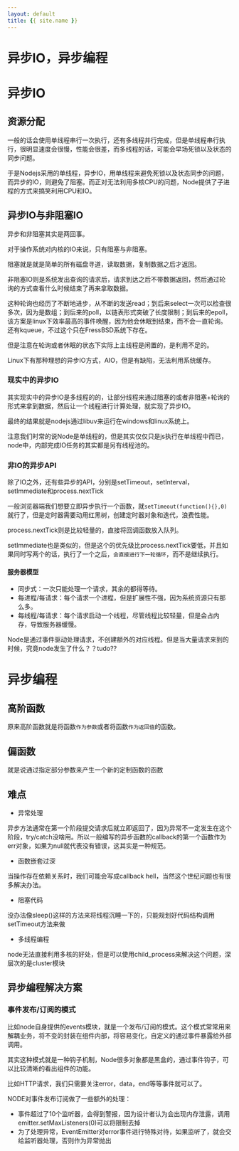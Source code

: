 ```yaml
---
layout: default
title: {{ site.name }}
---
```

# 异步IO，异步编程
# 异步IO
## 资源分配
一般的话会使用单线程串行一次执行，还有多线程并行完成，但是单线程串行执行，很明显速度会很慢，性能会很差，而多线程的话，可能会早场死锁以及状态的同步问题。

于是Nodejs采用的单线程，异步IO，用单线程来避免死锁以及状态同步的问题，而异步的IO，则避免了阻塞。而正对无法利用多核CPU的问题，Node提供了子进程的方式来搞笑利用CPU和IO。

## 异步IO与非阻塞IO
异步和非阻塞其实是两回事。

对于操作系统对内核的IO来说，只有阻塞与非阻塞。

阻塞就是就是简单的所有磁盘寻道，读取数据，复制数据之后才返回。

非阻塞IO则是系统发出查询的请求后，请求到达之后不带数据返回，然后通过轮询的方式查看什么时候结束了再来拿取数据。

这种轮询也经历了不断地进步，从不断的发送read；到后来select一次可以检查很多次，因为是数组；到后来的poll，以链表形式突破了长度限制；到后来的epoll，该方案是linux下效率最高的事件唤醒，因为他会休眠到结束，而不会一直轮询。还有kqueue，不过这个只在FressBSD系统下存在。

但是注意在轮询或者休眠的状态下实际上主线程是闲置的，是利用不足的。

Linux下有那种理想的异步IO方式，AIO，但是有缺陷，无法利用系统缓存。

### 现实中的异步IO
其实现实中的异步IO是多线程的的，让部分线程来通过阻塞的或者非阻塞+轮询的形式来拿到数据，然后让一个线程进行计算处理，就实现了异步IO。

最终的结果就是nodejs通过libuv来运行在windows和linux系统上。

注意我们时常的说Node是单线程的，但是其实仅仅只是js执行在单线程中而已，node中，内部完成IO任务的其实都是另有线程池的。

### 非IO的异步API
除了IO之外，还有些异步的API，分别是setTimeout，setInterval，setImmediate和process.nextTick

一般浏览器端我们想要立即异步执行一个函数，就`setTimeout(function(){},0)`就行了，但是定时器需要动用红黑树，创建定时器对象和迭代，浪费性能。

process.nextTick则是比较轻量的，直接将回调函数放入队列。

setImmediate也是类似的，但是这个的优先级比process.nextTick要低，并且如果同时写两个的话，执行了一个之后，`会直接进行下一轮循环`，而不是继续执行。

#### 服务器模型
 - 同步式：一次只能处理一个请求，其余的都得等待。
 - 每进程/每请求：每个请求一个进程，但是扩展性不强，因为系统资源只有那么多。
 - 每线程/每请求：每个请求启动一个线程，尽管线程比较轻量，但是会占内存，导致服务器缓慢。

Node是通过事件驱动处理请求，不创建额外的对应线程。但是当大量请求来到的时候，究竟node发生了什么？？tudo??

# 异步编程
## 高阶函数
原来高阶函数就是将函数`作为参数`或者将函数`作为返回值`的函数。

## 偏函数
就是说通过指定部分参数来产生一个新的定制函数的函数

## 难点
 - 异常处理

 异步方法通常在第一个阶段提交请求后就立即返回了，因为异常不一定发生在这个阶段，try/catch没啥用。所以一般编写的异步函数的callback的第一个函数作为err对象，如果为null就代表没有错误，这其实是一种规范。

 - 函数嵌套过深

 当操作存在依赖关系时，我们可能会写成callback hell，当然这个世纪问题也有很多解决办法。

 - 阻塞代码

 没办法像sleep()这样的方法来将线程沉睡一下的，只能规划好代码结构调用setTimeout方法来做

 - 多线程编程

 node无法直接利用多核的好处，但是可以使用child_process来解决这个问题，深层次的是cluster模块

## 异步编程解决方案
### 事件发布/订阅的模式
比如node自身提供的events模块，就是一个发布/订阅的模式。这个模式常常用来解耦业务，将不变的封装在组件内部，将容易变化，自定义的通过事件暴露给外部调用。

其实这种模式就是一种钩子机制，Node很多对象都是黑盒的，通过事件钩子，可以比较清晰的看出组件的功能。

比如HTTP请求，我们只需要关注error，data，end等等事件就可以了。

NODE对事件发布订阅做了一些额外的处理：

 - 事件超过了10个监听器，会得到警报，因为设计者认为会出现内存泄露，调用emitter.setMaxListeners(0)可以将限制去掉
 - 为了处理异常，EventEmitter对error事件进行特殊对待，如果监听了，就会交给监听器处理，否则作为异常抛出
